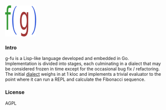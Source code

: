 ![Logo](logo.png)

### Intro
g-fu is a Lisp-like language developed and embedded in Go. Implementation is divided into stages, each culminating in a dialect that may be considered frozen in time except for the occasional bug fix / refactoring. The initial [dialect](https://github.com/codr7/g-fu/tree/master/v1) weighs in at 1 kloc and implements a trivial evaluator to the point where it can run a REPL and calculate the Fibonacci sequence.

### License
AGPL